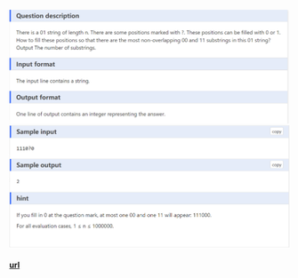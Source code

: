 ![q.png](assets/img_1.png)
![a.png](assets/img.png)

#### [url](https://www.dotcpp.com/oj/problem3159.html)
